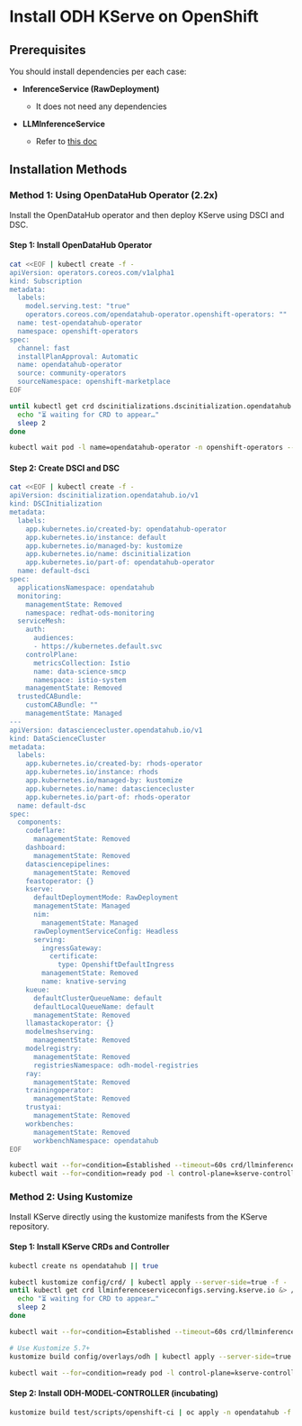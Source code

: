 # Install ODH KServe on OpenShift

## Prerequisites

You should install dependencies per each case:

- **InferenceService (RawDeployment)**
  - It does not need any dependencies

- **LLMInferenceService**
  - Refer to [this doc](../samples/llmisvc/ocp-setup-for-GA/README.md)

## Installation Methods

### Method 1: Using OpenDataHub Operator (2.2x)

Install the OpenDataHub operator and then deploy KServe using DSCI and DSC.

#### Step 1: Install OpenDataHub Operator

```bash
cat <<EOF | kubectl create -f -
apiVersion: operators.coreos.com/v1alpha1
kind: Subscription
metadata:
  labels:
    model.serving.test: "true"
    operators.coreos.com/opendatahub-operator.openshift-operators: ""
  name: test-opendatahub-operator
  namespace: openshift-operators
spec:
  channel: fast
  installPlanApproval: Automatic
  name: opendatahub-operator
  source: community-operators
  sourceNamespace: openshift-marketplace
EOF

until kubectl get crd dscinitializations.dscinitialization.opendatahub.io &> /dev/null; do
  echo "⏳ waiting for CRD to appear…"
  sleep 2
done

kubectl wait pod -l name=opendatahub-operator -n openshift-operators --for=condition=Ready --timeout=120s
```

#### Step 2: Create DSCI and DSC

```bash
cat <<EOF | kubectl create -f -
apiVersion: dscinitialization.opendatahub.io/v1
kind: DSCInitialization
metadata:  
  labels:
    app.kubernetes.io/created-by: opendatahub-operator
    app.kubernetes.io/instance: default
    app.kubernetes.io/managed-by: kustomize
    app.kubernetes.io/name: dscinitialization
    app.kubernetes.io/part-of: opendatahub-operator
  name: default-dsci  
spec:
  applicationsNamespace: opendatahub
  monitoring:
    managementState: Removed
    namespace: redhat-ods-monitoring
  serviceMesh:
    auth:
      audiences:
      - https://kubernetes.default.svc
    controlPlane:
      metricsCollection: Istio
      name: data-science-smcp
      namespace: istio-system
    managementState: Removed
  trustedCABundle:
    customCABundle: ""
    managementState: Managed
---
apiVersion: datasciencecluster.opendatahub.io/v1
kind: DataScienceCluster
metadata:
  labels:
    app.kubernetes.io/created-by: rhods-operator
    app.kubernetes.io/instance: rhods
    app.kubernetes.io/managed-by: kustomize
    app.kubernetes.io/name: datasciencecluster
    app.kubernetes.io/part-of: rhods-operator
  name: default-dsc
spec:
  components:
    codeflare:
      managementState: Removed
    dashboard:
      managementState: Removed
    datasciencepipelines:
      managementState: Removed
    feastoperator: {}
    kserve:
      defaultDeploymentMode: RawDeployment
      managementState: Managed
      nim:
        managementState: Managed
      rawDeploymentServiceConfig: Headless
      serving:
        ingressGateway:
          certificate:
            type: OpenshiftDefaultIngress
        managementState: Removed
        name: knative-serving
    kueue:
      defaultClusterQueueName: default
      defaultLocalQueueName: default
      managementState: Removed
    llamastackoperator: {}
    modelmeshserving:
      managementState: Removed
    modelregistry:
      managementState: Removed
      registriesNamespace: odh-model-registries
    ray:
      managementState: Removed
    trainingoperator:
      managementState: Removed
    trustyai:
      managementState: Removed
    workbenches:
      managementState: Removed
      workbenchNamespace: opendatahub    
EOF

kubectl wait --for=condition=Established --timeout=60s crd/llminferenceserviceconfigs.serving.kserve.io
kubectl wait --for=condition=ready pod -l control-plane=kserve-controller-manager -n opendatahub --timeout=300s
```

### Method 2: Using Kustomize

Install KServe directly using the kustomize manifests from the KServe repository.

#### Step 1: Install KServe CRDs and Controller

```bash
kubectl create ns opendatahub || true

kubectl kustomize config/crd/ | kubectl apply --server-side=true -f -
until kubectl get crd llminferenceserviceconfigs.serving.kserve.io &> /dev/null; do
  echo "⏳ waiting for CRD to appear…"
  sleep 2
done

kubectl wait --for=condition=Established --timeout=60s crd/llminferenceserviceconfigs.serving.kserve.io

# Use Kustomize 5.7+
kustomize build config/overlays/odh | kubectl apply --server-side=true --force-conflicts -f -

kubectl wait --for=condition=ready pod -l control-plane=kserve-controller-manager -n opendatahub --timeout=300s
```

#### Step 2: Install ODH-MODEL-CONTROLLER (incubating)

```bash
kustomize build test/scripts/openshift-ci | oc apply -n opendatahub -f -
```
